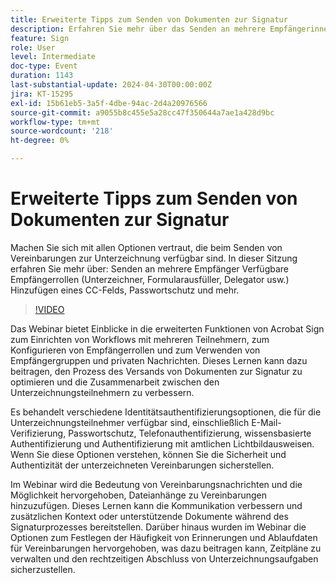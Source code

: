 ```yaml
---
title: Erweiterte Tipps zum Senden von Dokumenten zur Signatur
description: Erfahren Sie mehr über das Senden an mehrere Empfängerinnen und Empfänger Verfügbare Empfängerrollen (Unterzeichner, Formularausfüller, Delegator und andere) Hinzufügen eines CC-Kennwortschutzes und mehr.
feature: Sign
role: User
level: Intermediate
doc-type: Event
duration: 1143
last-substantial-update: 2024-04-30T00:00:00Z
jira: KT-15295
exl-id: 15b61eb5-3a5f-4dbe-94ac-2d4a20976566
source-git-commit: a9055b8c455e5a28cc47f350644a7ae1a428d9bc
workflow-type: tm+mt
source-wordcount: '218'
ht-degree: 0%

---
```


# Erweiterte Tipps zum Senden von Dokumenten zur Signatur

Machen Sie sich mit allen Optionen vertraut, die beim Senden von Vereinbarungen zur Unterzeichnung verfügbar sind. In dieser Sitzung erfahren Sie mehr über: Senden an mehrere Empfänger Verfügbare Empfängerrollen (Unterzeichner, Formularausfüller, Delegator usw.) Hinzufügen eines CC-Felds, Passwortschutz und mehr.

>[!VIDEO](https://video.tv.adobe.com/v/3428186/?learn=on)

Das Webinar bietet Einblicke in die erweiterten Funktionen von Acrobat Sign zum Einrichten von Workflows mit mehreren Teilnehmern, zum Konfigurieren von Empfängerrollen und zum Verwenden von Empfängergruppen und privaten Nachrichten. Dieses Lernen kann dazu beitragen, den Prozess des Versands von Dokumenten zur Signatur zu optimieren und die Zusammenarbeit zwischen den Unterzeichnungsteilnehmern zu verbessern.

Es behandelt verschiedene Identitätsauthentifizierungsoptionen, die für die Unterzeichnungsteilnehmer verfügbar sind, einschließlich E-Mail-Verifizierung, Passwortschutz, Telefonauthentifizierung, wissensbasierte Authentifizierung und Authentifizierung mit amtlichen Lichtbildausweisen. Wenn Sie diese Optionen verstehen, können Sie die Sicherheit und Authentizität der unterzeichneten Vereinbarungen sicherstellen.

Im Webinar wird die Bedeutung von Vereinbarungsnachrichten und die Möglichkeit hervorgehoben, Dateianhänge zu Vereinbarungen hinzuzufügen. Dieses Lernen kann die Kommunikation verbessern und zusätzlichen Kontext oder unterstützende Dokumente während des Signaturprozesses bereitstellen. Darüber hinaus wurden im Webinar die Optionen zum Festlegen der Häufigkeit von Erinnerungen und Ablaufdaten für Vereinbarungen hervorgehoben, was dazu beitragen kann, Zeitpläne zu verwalten und den rechtzeitigen Abschluss von Unterzeichnungsaufgaben sicherzustellen.
